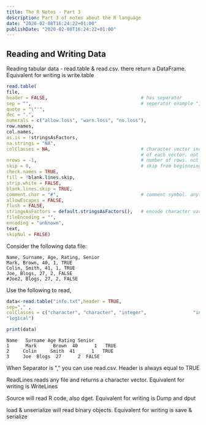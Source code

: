 ```yaml
---
title: The R Notes - Part 3
description: Part 3 of notes about the R language
date: "2020-02-08T16:24:22+01:00"
publishDate: "2020-02-08T16:24:22+01:00"
---
```


## Reading and Writing Data

Reading tabular data - read.table & read.csv. there return a DataFrame. Equivalent for writing is write.table

```R
read.table(
file, 
header = FALSE,                                  # has separator
sep = "",                                        # seperator example ","default is space
quote = "\"'",
dec = ".", 
numerals = c("allow.loss", "warn.loss", "no.loss"),
row.names, 
col.names, 
as.is = !stringsAsFactors,
na.strings = "NA", 
colClasses = NA,                                 # character vector indicating the class
                                                 # of each vector. not required
nrows = -1,                                      # number of rows. not required
skip = 0,                                        # skip from beginneing
check.names = TRUE, 
fill = !blank.lines.skip,
strip.white = FALSE, 
blank.lines.skip = TRUE,
comment.char = "#",                              # comment symbol. anything to the right is                                                   ignored
allowEscapes = FALSE, 
flush = FALSE,
stringsAsFactors = default.stringsAsFactors(),   # encode character variables as factors
fileEncoding = "", 
encoding = "unknown", 
text, 
skipNul = FALSE)
```

Consider the following data file:

```
Name, Surname, Age, Rating, Senior
Mark, Brown, 40, 1, TRUE
Colin, Smith, 41, 1, TRUE
Joe, Blogs, 27, 2, FALSE
#Joe2, Blogs, 27, 2, FALSE
```

Use the following to read, 

```R
data<-read.table("info.txt",header = TRUE, 
sep="," , 
colClasses = c("character", "character", "integer",                 "integer", 
"logical")

print(data)
```

```
Name   Surname Age Rating Senior
1      Mark      Brown  40      1   TRUE
2     Colin     Smith  41      1   TRUE
3     Joe  Blogs  27      2  FALSE
```

When Separator is "," you can use read.csv. Header is always equal to TRUE

ReadLines reads any file and returns a character vector. Equivalent for writing is WriteLines 

Source will read R code, also dget. Equivalent for writing is Dump and dput

load & unserialize will read binary objects. Equivalent for writing is save & serialize
